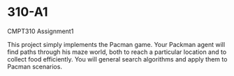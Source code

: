 # 310-A1
CMPT310 Assignment1

This project simply implements the Pacman game.
Your Packman agent will find paths through his maze world, both to reach a particular location and to collect food efficiently. You will general search algorithms and apply them to Pacman scenarios.
